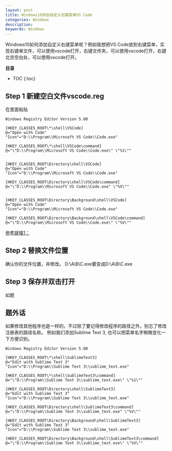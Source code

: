 ```yaml
---
layout: post
title: Windows10添加自定义右键菜单VS Code
categories: Windows
description: 
keywords: Windows
---
```


Windows10如何添加自定义右键菜单呢？例如我想把VS Code放到右键菜单，实现右键单文件，可以使用vscode打开，右键文件夹，可以使用vscode打开，右键北京空白处，可以使用vscode打开。

**目录**

* TOC
{:toc}


## Step 1 新建空白文件vscode.reg
在里面粘贴
```
Windows Registry Editor Version 5.00

[HKEY_CLASSES_ROOT\*\shell\VSCode]
@="Open with Code"
"Icon"="D:\\Program\\Microsoft VS Code\\Code.exe"

[HKEY_CLASSES_ROOT\*\shell\VSCode\command]
@="\"D:\\Program\\Microsoft VS Code\\Code.exe\" \"%1\""


[HKEY_CLASSES_ROOT\Directory\shell\VSCode]
@="Open with Code"
"Icon"="D:\\Program\\Microsoft VS Code\\Code.exe"

[HKEY_CLASSES_ROOT\Directory\shell\VSCode\command]
@="\"D:\\Program\\Microsoft VS Code\\Code.exe" \"%V\""


[HKEY_CLASSES_ROOT\Directory\Background\shell\VSCode]
@="Open with Code"
"Icon"="D:\\Program\\Microsoft VS Code\\Code.exe"

[HKEY_CLASSES_ROOT\Directory\Background\shell\VSCode\command]
@="\"D:\\Program\\Microsoft VS Code\\Code.exe\" \"%V\""
```  
[参考链接1：](https://blog.csdn.net/GreekMrzzJ/article/details/82194913) 

## Step 2 替换文件位置
确认你的文件位置，并修改。
D:\A\B\C.exe要变成D:\\A\\B\\C.exe



## Step 3 保存并双击打开
如题

## 题外话
如果修改其他程序也是一样的，不过除了要记得修改程序的路径之外，别忘了修改注册表的路径名称。
例如我们添加Sublime Text 3, 也可以把菜单名字稍微变化一下方便识别。

```
Windows Registry Editor Version 5.00

[HKEY_CLASSES_ROOT\*\shell\SublimeText3]
@="Edit with Sublime Text 3"
"Icon"="D:\\Program\\Sublime Text 3\\sublime_text.exe"

[HKEY_CLASSES_ROOT\*\shell\SublimeText3\command]
@="\"D:\\Program\\Sublime Text 3\\sublime_text.exe\" \"%1\""

[HKEY_CLASSES_ROOT\Directory\shell\SublimeText3]
@="Edit with Sublime Text 3"
"Icon"="D:\\Program\\Sublime Text 3\\sublime_text.exe"

[HKEY_CLASSES_ROOT\Directory\shell\SublimeText3\command]
@="\"D:\\Program\\Sublime Text 3\\sublime_text.exe" \"%V\""

[HKEY_CLASSES_ROOT\Directory\Background\shell\SublimeText3]
@="Edit with Sublime Text 3"
"Icon"="D:\\Program\\Sublime Text 3\\sublime_text.exe"

[HKEY_CLASSES_ROOT\Directory\Background\shell\SublimeText3\command]
@="\"D:\\Program\\Sublime Text 3\\sublime_text.exe\" \"%V\""
```